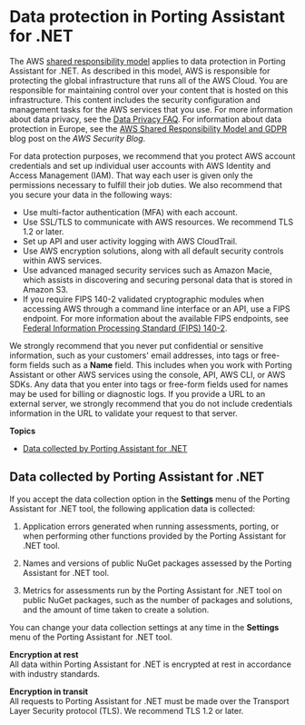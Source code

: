 # Data protection in Porting Assistant for \.NET<a name="data-protection"></a>

The AWS [shared responsibility model](http://aws.amazon.com/compliance/shared-responsibility-model/) applies to data protection in Porting Assistant for \.NET\. As described in this model, AWS is responsible for protecting the global infrastructure that runs all of the AWS Cloud\. You are responsible for maintaining control over your content that is hosted on this infrastructure\. This content includes the security configuration and management tasks for the AWS services that you use\. For more information about data privacy, see the [Data Privacy FAQ](http://aws.amazon.com/compliance/data-privacy-faq)\. For information about data protection in Europe, see the [AWS Shared Responsibility Model and GDPR](http://aws.amazon.com/blogs/security/the-aws-shared-responsibility-model-and-gdpr/) blog post on the *AWS Security Blog*\.

For data protection purposes, we recommend that you protect AWS account credentials and set up individual user accounts with AWS Identity and Access Management \(IAM\)\. That way each user is given only the permissions necessary to fulfill their job duties\. We also recommend that you secure your data in the following ways:
+ Use multi\-factor authentication \(MFA\) with each account\.
+ Use SSL/TLS to communicate with AWS resources\. We recommend TLS 1\.2 or later\.
+ Set up API and user activity logging with AWS CloudTrail\.
+ Use AWS encryption solutions, along with all default security controls within AWS services\.
+ Use advanced managed security services such as Amazon Macie, which assists in discovering and securing personal data that is stored in Amazon S3\.
+ If you require FIPS 140\-2 validated cryptographic modules when accessing AWS through a command line interface or an API, use a FIPS endpoint\. For more information about the available FIPS endpoints, see [Federal Information Processing Standard \(FIPS\) 140\-2](http://aws.amazon.com/compliance/fips/)\.

We strongly recommend that you never put confidential or sensitive information, such as your customers' email addresses, into tags or free\-form fields such as a **Name** field\. This includes when you work with Porting Assistant or other AWS services using the console, API, AWS CLI, or AWS SDKs\. Any data that you enter into tags or free\-form fields used for names may be used for billing or diagnostic logs\. If you provide a URL to an external server, we strongly recommend that you do not include credentials information in the URL to validate your request to that server\.

**Topics**
+ [Data collected by Porting Assistant for \.NET](#porting-assistant-data-collected)

## Data collected by Porting Assistant for \.NET<a name="porting-assistant-data-collected"></a>

If you accept the data collection option in the **Settings** menu of the Porting Assistant for \.NET tool, the following application data is collected:

1. Application errors generated when running assessments, porting, or when performing other functions provided by the Porting Assistant for \.NET tool\.

1. Names and versions of public NuGet packages assessed by the Porting Assistant for \.NET tool\.

1. Metrics for assessments run by the Porting Assistant for \.NET tool on public NuGet packages, such as the number of packages and solutions, and the amount of time taken to create a solution\.

You can change your data collection settings at any time in the **Settings** menu of the Porting Assistant for \.NET tool\. 

**Encryption at rest**  
All data within Porting Assistant for \.NET is encrypted at rest in accordance with industry standards\.

**Encryption in transit**  
All requests to Porting Assistant for \.NET must be made over the Transport Layer Security protocol \(TLS\)\. We recommend TLS 1\.2 or later\.